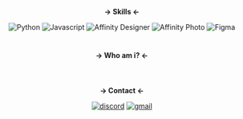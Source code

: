 **<p align = center>-> Skills <-</p>**
<div>
<p align = center>
  <img src = "https://img.shields.io/badge/python-3670A0?style=for-the-badge&logo=python&logoColor=ffdd54" alt = "Python"/><a>
  <img src = "https://img.shields.io/badge/javascript-%23323330.svg?style=for-the-badge&logo=javascript&logoColor=%23F7DF1E" alt = "Javascript"/><a>
  <img src = "https://img.shields.io/badge/affinity%20desginer-%231B72BE.svg?style=for-the-badge&logo=affinity-designer&logoColor=white" alt = "Affinity Designer"/><a>
  <img src = "https://img.shields.io/badge/affinityphoto-%237E4DD2.svg?style=for-the-badge&logo=affinity-photo&logoColor=white" alt = "Affinity Photo"/><a>
  <img src = "https://img.shields.io/badge/figma-%23F24E1E.svg?style=for-the-badge&logo=figma&logoColor=white" alt = "Figma"/><a>
   
</p>

<h1></h1>

**<p align = center>-> Who am i? <-</p>**
<p align="center">
  <img src="https://readme-typing-svg.demolab.com?font=Fira+Code&weight=200&size=17&pause=200&color=F7F7F7&width=830&height=80&lines=I+am+West%2C+beginner+developer+and+graphic+designer+with+expertise+in+affinty photo+%26+affinity designer" alt="">
</p>


<h1></h1>

**<p align = center>-> Contact <-</p>**

<p align = center><a href="https://discord.gg/ufU3Q25VGZ"><img src="https://img.shields.io/static/v1?style=for-the-badge&message=Discord&color=5865F2&logo=Discord&logoColor=FFFFFF&label=" alt="discord"></a>
<a href="https://mail.google.com/mail/"><img src="https://img.shields.io/static/v1?style=for-the-badge&message=Gmail&color=FFCE47AA&logo=Gmail&logoColor=FFFFFF&label=" alt="gmail"></a></p>

</div>
